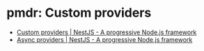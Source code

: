 # pmdr: Custom providers

- [Custom providers \| NestJS \- A progressive Node\.js framework](https://docs.nestjs.com/fundamentals/custom-providers)
- [Async providers \| NestJS \- A progressive Node\.js framework](https://docs.nestjs.com/fundamentals/async-providers)
